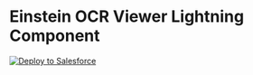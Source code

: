 # Einstein OCR Viewer Lightning Component

<a href="https://githubsfdeploy.herokuapp.com?ref=main">
  <img alt="Deploy to Salesforce"
       src="https://raw.githubusercontent.com/afawcett/githubsfdeploy/master/deploy.png">
</a>
